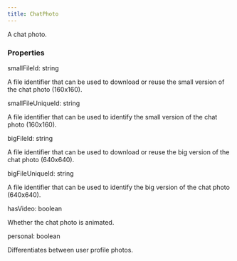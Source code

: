```yaml
---
title: ChatPhoto
---
```


A chat photo.

### Properties

<div class="flex flex-col gap-3"><div><div class="flex gap-2"><div class="font-mono"><span class="font-bold">smallFileId</span><span class="opacity-50">:</span> <span>string</span></div></div><div class="pl-3"><div class="no-margin">

A file identifier that can be used to download or reuse the small version of the chat photo (160x160).

</div></div></div><div><div class="flex gap-2"><div class="font-mono"><span class="font-bold">smallFileUniqueId</span><span class="opacity-50">:</span> <span>string</span></div></div><div class="pl-3"><div class="no-margin">

A file identifier that can be used to identify the small version of the chat photo (160x160).

</div></div></div><div><div class="flex gap-2"><div class="font-mono"><span class="font-bold">bigFileId</span><span class="opacity-50">:</span> <span>string</span></div></div><div class="pl-3"><div class="no-margin">

A file identifier that can be used to download or reuse the big version of the chat photo (640x640).

</div></div></div><div><div class="flex gap-2"><div class="font-mono"><span class="font-bold">bigFileUniqueId</span><span class="opacity-50">:</span> <span>string</span></div></div><div class="pl-3"><div class="no-margin">

A file identifier that can be used to identify the big version of the chat photo (640x640).

</div></div></div><div><div class="flex gap-2"><div class="font-mono"><span class="font-bold">hasVideo</span><span class="opacity-50">:</span> <span>boolean</span></div></div><div class="pl-3"><div class="no-margin">

Whether the chat photo is animated.

</div></div></div><div><div class="flex gap-2"><div class="font-mono"><span class="font-bold">personal</span><span class="opacity-50">:</span> <span>boolean</span></div></div><div class="pl-3"><div class="no-margin">

Differentiates between user profile photos.

</div></div></div></div>

